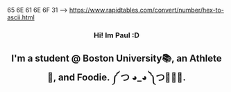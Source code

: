 <p align="center">

                                                                 
  65 6E 61 6E 6F 31 --> https://www.rapidtables.com/convert/number/hex-to-ascii.html
</p>

<h3 align="center">
  Hi! Im Paul :D
</h3>

<h2 align="center">
  I'm a student @ Boston University📚, an Athlete🏐, and Foodie. ༼ つ ◕_◕ ༽つ🍰🍔🍕.
</h2>

  
<!--
**enano1/enano1** is a ✨ _special_ ✨ repository because its `README.md` (this file) appears on your GitHub profile.

Here are some ideas to get you started:

- 🔭 I’m currently working on ...
- 🌱 I’m currently learning ...
- 👯 I’m looking to collaborate on ...
- 🤔 I’m looking for help with ...
- 💬 Ask me about ...
- 📫 How to reach me: ...
- 😄 Pronouns: ...
- ⚡ Fun fact: ...
-->
